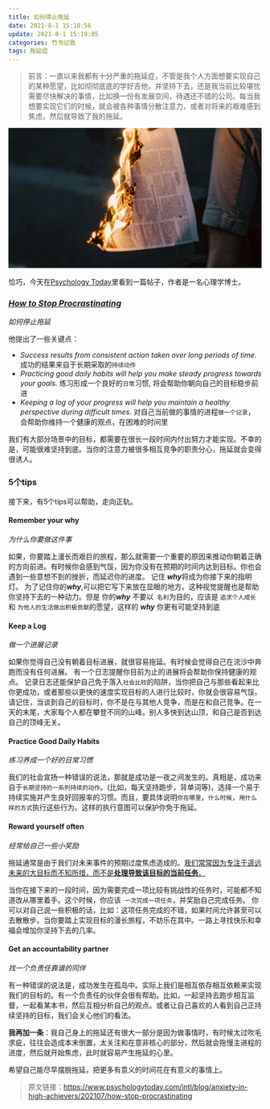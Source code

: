 ```yaml
---
title: 如何停止拖延
date: 2021-8-1 15:18:56
update: 2021-8-1 15:19:05
categories: 竹书记我
tags: 拖延症
---
```




> 前言：一直以来我都有十分严重的拖延症，不管是我个人方面想要实现自己的某种愿望，比如彻彻底底的学好吉他，并坚持下去，还是我当前比较堪忧需要尽快解决的事情，比如换一份有发展空间，待遇还不错的公司。每当我想要实现它们的时候，就会被各种事情分散注意力，或者对将来的艰难感到焦虑，然后就导致了我的拖延。



![image-20210801153754022](./如何停止拖延/image-20210801153754022.png)



恰巧，今天在[Psychology Today](https://www.psychologytoday.com/intl)里看到一篇帖子，作者是一名心理学博士。

### ***[How to Stop Procrastinating](https://www.psychologytoday.com/intl/blog/anxiety-in-high-achievers/202107/how-stop-procrastinating)***

*如何停止拖延*

他提出了一些关键点：

- *Success results from consistent action taken over long periods of time.*
  成功的结果来自于长期采取的`持续动作`
- *Practicing good daily habits will help you make steady progress towards your goals.*
  练习形成一个良好的`日常`习惯, 将会帮助你朝向自己的目标稳步前进
- *Keeping a log of your progress will help you maintain a healthy perspective during difficult times.*
  对自己当前做的事情的进程`做一个记录`，会帮助你维持一个健康的观点，在困难的时间里

我们有大部分场景中的目标，都需要在很长一段时间内付出努力才能实现。不幸的是，可能很难坚持到底。当你的注意力被很多相互竞争的职责分心，拖延就会变得很诱人。



### 5个tips

接下来，有5个tips可以帮助，走向正轨。

#### Remember your  why

*为什么你要做这件事*

​    如果，你要踏上漫长而艰巨的旅程，那么就需要一个重要的原因来推动你朝着正确的方向前进。有时候你会感到气馁，因为你没有在预期的时间内达到目标。你也会遇到一些意想不到的挫折，而延迟你的进度。 记住 ***why***将成为你接下来的指明灯。
​    为了记住你的***why***,可以把它写下来放在显眼的地方。这种视觉提醒也是帮助你坚持下去的一种动力。
​    但是 你的***why*** 不要以` 名利`为目的，应该是 `追求个人成长` 和 `为他人的生活做出积极贡献`的愿望，这样的 ***why*** 你更有可能坚持到底

#### Keep a Log

*做一个进展记录*

​    如果你觉得自己没有朝着目标进展，就很容易拖延。有时候会觉得自己在流沙中奔跑而没有任何进展。 有一个日志提醒你目前为止的进展将会帮助你保持健康的观点。
​    记录日志还能保护自己免于落入`社会比较`的陷阱，当你把自己与那些看起来比你更成功，或者那些以更快的速度实现目标的人进行比较时，你就会很容易气馁。请记住，当谈到自己的目标时，你不是在与其他人竞争，而是在和自己竞争。
​    在一天的末尾，大家每个人都在攀登不同的山峰。别人多快到达山顶，和自己是否到达自己的顶峰无关。



#### Practice Good Daily Habits

*练习养成一个好的日常习惯*

​    我们的社会宣扬一种错误的说法，那就是成功是一夜之间发生的。真相是，成功来自于`长期坚持的一系列持续的动作`。(比如，每天坚持跑步，背单词等)，选择一个易于持续实施并产生良好回报率的习惯。而且，要具体说明`你在哪里`，`什么时候`，`用什么样的方式`执行这些行为。这样的执行意图可以保护你免于拖延。



#### Reward yourself often

*经常给自己一些小奖励*

​    拖延通常是由于我们对未来事件的预期过度焦虑造成的。<u>我们常常因为专注于遥远未来的大目标而不知所措，而不是**处理导致该目标的当前任务**。</u>

​     当你在接下来的一段时间，因为需要完成一项比较有挑战性的任务时，可能都不知道改从哪里着手。这个时候，你应该` 一次完成一项任务`，并奖励自己完成任务。 你可以对自己说一些积极的话，比如：这项任务完成的不错，如果时间允许甚至可以去散散步。
​    当你要踏上实现目标的漫长旅程，不妨乐在其中。一路上寻找快乐和幸福会增加你坚持下去的几率。



#### Get an accountability partner

*找一个负责任靠谱的同伴*

​     有一种错误的说法是，成功发生在孤岛中。实际上我们是相互依存相互依赖来实现我们的目标的。有一个负责任的伙伴会很有帮助。比如，一起坚持去跑步相互监督，一起看某本书，然后互相分析自己的观点。
​     或者让自己喜欢的人看到自己正持续坚持的目标，我们会关心他们的看法。

**我再加一条**：我自己身上的拖延还有很大一部分是因为做事情时，有时候太过吹毛求疵，往往会造成本末倒置，太关注和在意非核心的部分，然后就会拖慢主进程的进度，然后就开始焦虑，此时就容易产生拖延的心里。 

希望自己能尽早摆脱拖延，把更多有意义的时间花在有意义的事情上。



> 原文链接：https://www.psychologytoday.com/intl/blog/anxiety-in-high-achievers/202107/how-stop-procrastinating

